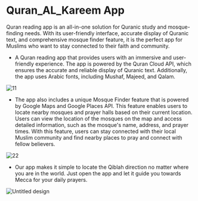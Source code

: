 
# Quran_AL_Kareem App

Quran reading app is an all-in-one solution for Quranic study and mosque-finding needs. With its user-friendly interface, accurate display of Quranic text, and comprehensive mosque finder feature, it is the perfect app for Muslims who want to stay connected to their faith and community.

* A Quran reading app that provides users with an immersive and user-friendly experience. The app is powered by the Quran Cloud API, which ensures the accurate and reliable display of Quranic text. Additionally, the app uses Arabic fonts, including Mushaf, Majeed, and Qalam.

![11](https://user-images.githubusercontent.com/96326069/231348506-7531e8ae-11b6-444f-bd87-91e7cf3e9430.png)


* The app also includes a unique Mosque Finder feature that is powered by Google Maps and Google Places API. This feature enables users to locate nearby mosques and prayer halls based on their current location. Users can view the location of the mosques on the map and access detailed information, such as the mosque's name, address, and prayer times. With this feature, users can stay connected with their local Muslim community and find nearby places to pray and connect with fellow believers.

![22](https://user-images.githubusercontent.com/96326069/231348594-ea49f8ba-eba1-4173-ab26-9e334edf6226.png)
 
 
 * Our app makes it simple to locate the Qiblah direction no matter where you are in the world. Just open the app and let it guide you towards Mecca for your daily prayers.
 
![Untitled design](https://user-images.githubusercontent.com/96326069/232263558-0a204957-c952-43a6-a6cf-1cb487b601bb.png)
